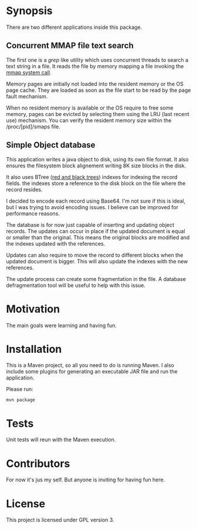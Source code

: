 Synopsis
========

There are two different applications inside this package.

Concurrent MMAP file text search
--------------------------------

The first one is a *grep* like utility which uses concurrent threads to search a text string in a file. It reads
 the file by memory mapping a file invoking the [mmap system call](http://man7.org/linux/man-pages/man2/mmap.2.html).


Memory pages are initially not loaded into the resident memory or the OS page cache. They are loaded as soon as the
 file start to be read by the page fault mechanism.

When no resident memory is available or the OS require to free some memory, pages can be evicted by selecting them
using the LRU (last recent use) mechanism. You can verify the resident memory size within the /proc/[pid]/smaps file.

Simple Object database
----------------------

This application writes a java object to disk, using its own file format. It also ensures the filesystem block
 alignement writing 8K size blocks in the disk.

It also uses BTree ([red and black trees](https://en.wikipedia.org/wiki/Red%E2%80%93black_tree)) indexes for indexing
 the record fields. the indexes store a reference to the disk block on the file where the record resides.

I decided to encode each record using Base64. I'm not sure if this is ideal, but I was trying to avoid encoding
 issues. I believe can be improved for performance reasons.

The database is for now just capable of inserting and updating object records. The updates can occur in place
 if the updated document is equal or smaller than the original. This means the original blocks are modified and the
 indexes updated with the references.

Updates can also require to move the record to different blocks when the updated document is bigger. This will
 also update the indexes with the new references.

The update process can create some fragmentation in the file. A database defragmentation tool will be useful to
 help with this issue.

Motivation
==========

The main goals were learning and having fun.

Installation
============

This is a Maven project, so all you need to do is running Maven. I also include some plugins for generating an
 executable JAR file and run the application.

Please run:

    mvn package

Tests
=====

Unit tests will reun with the Maven execution.

Contributors
============

For now it's jus my self. But anyone is inviting for having fun here.

License
=======

This project is licensed under GPL version 3.